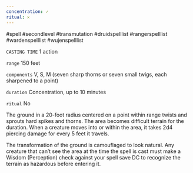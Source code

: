 ```yaml
---
concentration: ✓
ritual: 𐄂
---
```

#spell #secondlevel #transmutation #druidspelllist #rangerspelllist #wardenspelllist #wujenspelllist

`CASTING TIME`
1 action

`range`
150 feet

`components`
V, S, M (seven sharp thorns or seven small twigs, each sharpened to a point)

`duration`
Concentration, up to 10 minutes

`ritual`
No

The ground in a 20-foot radius centered on a point within range twists and sprouts hard spikes and thorns. The area becomes difficult terrain for the duration. When a creature moves into or within the area, it takes 2d4 piercing damage for every 5 feet it travels.

The transformation of the ground is camouflaged to look natural. Any creature that can’t see the area at the time the spell is cast must make a Wisdom (Perception) check against your spell save DC to recognize the terrain as hazardous before entering it.